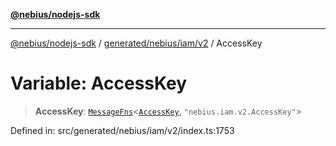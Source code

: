 [**@nebius/nodejs-sdk**](../../../../../README.md)

---

[@nebius/nodejs-sdk](../../../../../README.md) / [generated/nebius/iam/v2](../README.md) / AccessKey

# Variable: AccessKey

> **AccessKey**: [`MessageFns`](../../../../../runtime/protos/core/interfaces/MessageFns.md)\<[`AccessKey`](../interfaces/AccessKey.md), `"nebius.iam.v2.AccessKey"`\>

Defined in: src/generated/nebius/iam/v2/index.ts:1753
